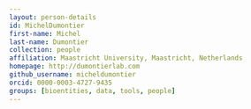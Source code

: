 ```yaml
---
layout: person-details
id: MichelDumontier
first-name: Michel
last-name: Dumontier
collection: people
affiliation: Maastricht University, Maastricht, Netherlands
homepage: http://dumontierlab.com
github_username: micheldumontier
orcid: 0000-0003-4727-9435
groups: [bioentities, data, tools, people]
---
```

